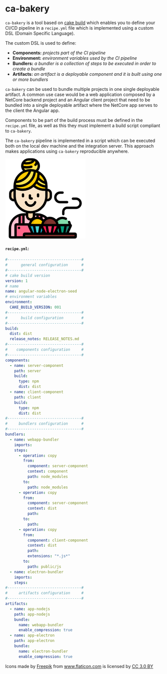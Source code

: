 # ca-bakery

`ca-bakery` is a tool based on [cake build](https://cakebuild.net/) which enables you to define your CI/CD pipeline in a `recipe.yml` file which is implemented using a custom DSL (Domain Specific Language).

The custom DSL is used to define:
- **Components:**  *projects part of the CI pipeline*
- **Environment:** *environment variables used by the CI pipeline*
- **Bundlers:** *a bundler is a collection of steps to be executed in order to create a bundle*
- **Artifacts:** *an artifact is a deployable component and it is built using one or more bundlers*

`ca-bakery` can be used to bundle multiple projects in one single deployable artifact. A common use case would be a web application composed by a NetCore backend project and an Angular client project that need to be bundled into a single deployable artifact where the NetCore app serves to the client the Angular app.

Components to be part of the build process must be defined in the `recipe.yml` file, as well as this they must implement a build script compliant to `ca-bakery`.

The `ca-bakery` pipeline is implemented in a script which can be executed both on the local dev machine and the integration server. This approach makes applications using `ca-bakery` reproducible anywhere.

![](images/cupcake.png?raw=true)

#### `recipe.yml`:
```yaml
#---------------------------------#
#      general configuration      #
#---------------------------------#
# cake build version
version: 1
# name
name: angular-node-electron-seed
# environment variables
environment:
  CAKE_BUILD_VERSION: 001
#---------------------------------#
#      build configuration        #
#---------------------------------#
build:
  dist: dist
  release_notes: RELEASE_NOTES.md
#---------------------------------#
#    components configuration     #
#---------------------------------#
components:
  - name: server-component
    path: server
    build:
      type: npm
      dist: dist
  - name: client-component
    path: client
    build:
      type: npm
      dist: dist
#---------------------------------#
#     bundlers configuration      #
#---------------------------------#
bundlers:
  - name: webapp-bundler
    imports:
    steps:
      - operation: copy
        from:
          component: server-component
          context: component
          path: node_modules
        to:
          path: node_modules
      - operation: copy
        from:
          component: server-component
          context: dist
          path:
        to:
          path:
      - operation: copy
        from:
          component: client-component
          context: dist
          path:
          extensions: "*.js*"
        to:
          path: public/js
  - name: electron-bundler
    imports:
    steps:
#---------------------------------#
#     artifacts configuration     #
#---------------------------------#
artifacts:
  - name: app-nodejs
    path: app-nodejs
    bundle:
      name: webapp-bundler
      enable_compression: true
  - name: app-electron
    path: app-electron
    bundle:
      name: electron-bundler
      enable_compression: true
```

<div>Icons made by <a href="http://www.freepik.com" title="Freepik">Freepik</a> from <a href="https://www.flaticon.com/" title="Flaticon">www.flaticon.com</a> is licensed by <a href="http://creativecommons.org/licenses/by/3.0/" title="Creative Commons BY 3.0" target="_blank">CC 3.0 BY</a></div>

